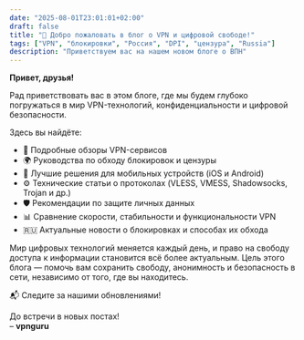 ```yaml
---
date: "2025-08-01T23:01:01+02:00"
draft: false
title: "👋 Добро пожаловать в блог о VPN и цифровой свободе!"
tags: ["VPN", "блокировки", "Россия", "DPI", "цензура", "Russia"]
description: "Приветствуем вас на нашем новом блоге о ВПН"
---
```


**Привет, друзья!**

Рад приветствовать вас в этом блоге, где мы будем глубоко погружаться в мир VPN-технологий, конфиденциальности и цифровой безопасности.

Здесь вы найдёте:

- 🔐 Подробные обзоры VPN-сервисов  
- 🌍 Руководства по обходу блокировок и цензуры  
- 📱 Лучшие решения для мобильных устройств (iOS и Android)  
- ⚙️ Технические статьи о протоколах (VLESS, VMESS, Shadowsocks, Trojan и др.)  
- 🛡 Рекомендации по защите личных данных  
- 📊 Сравнение скорости, стабильности и функциональности VPN  
- 🇷🇺 Актуальные новости о блокировках и способах их обхода  

Мир цифровых технологий меняется каждый день, и право на свободу доступа к информации становится всё более актуальным. Цель этого блога — помочь вам сохранить свободу, анонимность и безопасность в сети, независимо от того, где вы находитесь.

📬 Следите за нашими обновлениями!

До встречи в новых постах!  
– **vpnguru**